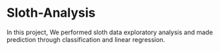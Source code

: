 # Sloth-Analysis
In this project, We performed sloth data exploratory analysis and made prediction through classification and linear regression.
